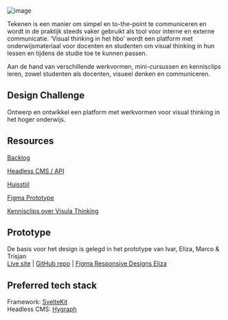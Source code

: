 ![image](https://user-images.githubusercontent.com/1061632/191292733-fe7516d2-aaf9-4fc6-bbed-14fbd9d26dd5.png)

Tekenen is een manier om simpel en to-the-point te communiceren en wordt in de praktijk steeds vaker gebruikt als tool voor interne en externe communicatie. ‘Visual thinking in het hbo’ wordt een platform met onderwijsmateriaal voor docenten en studenten om visual thinking in hun lessen en tijdens de studie toe te kunnen passen.

Aan de hand van verschillende werkvormen, mini-cursussen en kennisclips leren, zowel studenten als docenten, visueel denken en communiceren.

## Design Challenge
Ontwerp en ontwikkel een platform met werkvormen voor visual thinking in het hoger onderwijs. 

## Resources
[Backlog](https://github.com/orgs/fdnd-agency/projects/7/views/3) 

<!--[Sprintplanning Miro Board](https://miro.com/app/board/uXjVPhWkx3k=/?share_link_id=863710582264)-->

[Headless CMS / API](https://api-eu-central-1-shared-euc1-02.hygraph.com/v2/clbe0xfvf2fdq01uj9eme97m7/master)

[Huisstijl](https://github.com/fdnd-projects/visual-thinking/blob/0bcfc55d8c25483d18e5c6629ad7fa7e99ca7b51/vtHBO-styleguide-v1.pdf)  

[Figma Prototype](https://www.figma.com/proto/BcmZb4clafkTX1UM1GN3F2/Prototype-v3-Visual-Thinking-in-het-HBO?node-id=21%3A995&starting-point-node-id=21%3A995&scaling=scale-down)  

[Kennisclips over Visula Thinking](https://www.youtube.com/playlist?list=PLjrep0WCM97y9fznRYBVVKyDkzlT9fWEa)

## Prototype
De basis voor het design is gelegd in het prototype van Ivar, Eliza, Marco & Trisjan  
[Live site](https://vthbo.adaptable.app/) | [GitHub repo](https://github.com/IvarSchuyt/Visual-Thinking) | [Figma Responsive Designs Eliza](https://www.figma.com/file/zM7mZ71HH7qQP1xO2KctIJ/Visual-Thinking---Designs?type=design&node-id=0-1&mode=design&t=Jd4LwSPKL8xpYLjv-0)


## Preferred tech stack

Framework: [SvelteKit](https://kit.svelte.dev/)   
Headless CMS: [Hygraph](https://hygraph.com/)
